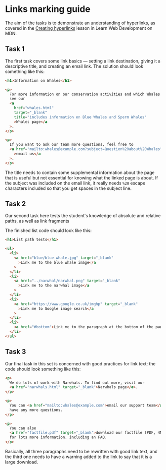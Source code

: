 # Links marking guide

The aim of the tasks is to demonstrate an understanding of hyperlinks, as covered in the [Creating hyperlinks](https://developer.mozilla.org/en-US/docs/Learn/HTML/Introduction_to_HTML/Creating_hyperlinks) lesson in Learn Web Development on MDN.

## Task 1

The first task covers some link basics — setting a link destination, giving it a descriptive title, and creating an email link. The solution should look something like this:

```html
<h1>Information on Whales</h1>

<p>
  For more information on our conservation activities and which Whales we study,
  see our
  <a
    href="whales.html"
    target="_blank"
    title="includes information on Blue Whales and Sperm Whales"
    >Whales page</a
  >.
</p>

<p>
  If you want to ask our team more questions, feel free to
  <a href="mailto:whales@example.com?subject=Question%20about%20Whales"
    >email us</a
  >.
</p>
```

The title needs to contain some supplemental information about the page that is useful but not essential for knowing what the linked page is about. If the subject was included on the email link, it really needs `%20` escape characters included so that you get spaces in the subject line.

## Task 2

Our second task here tests the student's knowledge of absolute and relative paths, as well as link fragments

The finished list code should look like this:

```html
<h1>List path tests</h1>

<ul>
  <li>
    <a href="blue/blue-whale.jpg" target="_blank"
      >Link me to the blue whale image</a
    >
  </li>
  <li>
    <a href="../narwhal/narwhal.png" target="_blank"
      >Link me to the narwhal image</a
    >
  </li>
  <li>
    <a href="https://www.google.co.uk/imghp" target="_blank"
      >Link me to Google image search</a
    >
  </li>
  <li>
    <a href="#bottom">Link me to the paragraph at the bottom of the page</a>
  </li>
</ul>
```

## Task 3

Our final task in this set is concerned with good practices for link text; the code should look something like this:

```html
<p>
  We do lots of work with Narwhals. To find out more, visit our
  <a href="narwhals.html" target="_blank">Narwhals page</a>.
</p>

<p>
  You can <a href="mailto:whales@example.com">email our support team</a> if you
  have any more questions.
</p>

<p>
  You can also
  <a href="factfile.pdf" target="_blank">download our factfile (PDF, 4MB)</a>
  for lots more information, including an FAQ.
</p>
```

Basically, all three paragraphs need to be rewritten with good link text, and the third one needs to have a warning added to the link to say that it is a large download.
